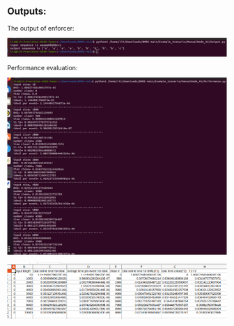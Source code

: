 ## Outputs:

The output of enforcer:
<p align="center">
  <img src="https://github.com/saumyashankarsinha/BMRE/blob/main/Images/ManualMode_AV_output.png">
</p> 

Performance evaluation:
<p align="center">
  <img src="https://github.com/saumyashankarsinha/BMRE/blob/main/Images/ManualMode_AV_Performance.png">
</p> 
<p align="center">
  <img src="https://github.com/saumyashankarsinha/BMRE/blob/main/Images/ManualMode_AV_csv.png">
</p> 
